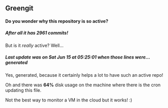 ## Greengit

#### Do you wonder why this repository is so active?

##### After all it has 2961 commits!

But is it *really* active? Well...

##### Last update was on Sat Jun 15 at 05:25:01 when those lines were... generated

Yes, generated, because it certainly helps a lot to have such an active repo!

Oh and there was **64%** disk usage on the machine
where there is the cron updating this file.

Not the best way to monitor a VM in the cloud but it works! :)
